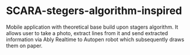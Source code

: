 # SCARA-stegers-algorithm-inspired
Mobile application with theoretical base build upon stagers algorithm. It allows user to take a photo, extract lines from it and send extracted information via Ably Realtime to Autopen robot which subsequently draws them on paper.
